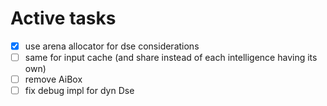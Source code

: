 # Active tasks

* [X] use arena allocator for dse considerations
* [ ] same for input cache (and share instead of each intelligence having its own)
* [ ] remove AiBox
* [ ] fix debug impl for dyn Dse
